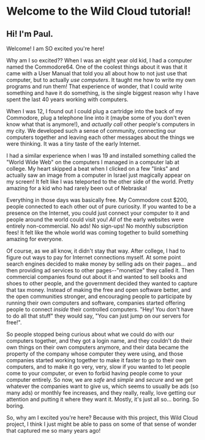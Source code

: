 # Welcome to the Wild Cloud tutorial!

## Hi! I'm Paul.

Welcome! I am SO excited you're here!

Why am I so excited?? When I was an eight year old kid, I had a computer named the Commodore64. One of the coolest things about it was that it came with a User Manual that told you all about how to not just use that computer, but to actually _use computers_. It taught me how to write my own programs and run them! That experience of wonder, that I could write something and have it do something, is the single biggest reason why I have spent the last 40 years working with computers.

When I was 12, I found out I could plug a cartridge into the back of my Commodore, plug a telephone line into it (maybe some of you don't even know what that is anymore!), and _actually call_ other people's computers in my city. We developed such a sense of community, connecting our computers together and leaving each other messages about the things we were thinking. It was a tiny taste of the early Internet.

I had a similar experience when I was 19 and installed something called the "World Wide Web" on the computers I managed in a computer lab at college. My heart skipped a beat when I clicked on a few "links" and actually saw an image from a computer in Israel just magically appear on my screen! It felt like I was teleported to the other side of the world. Pretty amazing for a kid who had rarely been out of Nebraska!

Everything in those days was basically free. My Commodore cost $200, people connected to each other out of pure curiosity. If you wanted to be a presence on the Internet, you could just connect your computer to it and people around the world could visit you! _All_ of the early websites were entirely non-commercial. No ads! No sign-ups! No monthly subscription fees! It felt like the whole world was coming together to build something amazing for everyone.

Of course, as we all know, it didn't stay that way. After college, I had to figure out ways to pay for Internet connections myself. At some point search engines decided to make money by selling ads on their pages... and then providing ad services to other pages--"monetize" they called it. Then commercial companies found out about it and wanted to sell books and shoes to other people, and the government decided they wanted to capture that tax money. Instead of making the free and open software better, and the open communities stronger, and encouraging people to participate by running their own computers and software, companies started offering people to connect _inside_ their controlled computers. "Hey! You don't have to do all that stuff" they would say, "You can just jump on our servers for free!".

So people stopped being curious about what we could do with our computers together, and they got a login name, and they couldn't do their own things on their own computers anymore, and their data became the property of the company whose computer they were using, and those companies started working together to make it faster to go to their own computers, and to make it go very, very, slow if you wanted to let people come to your computer, or even to forbid having people come to your computer entirely. So now, we are _safe_ and _simple_ and _secure_ and we get whatever the companies want to give us, which seems to usually be ads (so many ads) or monthly fee increases, and they really, really, love getting our attention and putting it where they want it. Mostly, it's just all so... boring. So boring.

So, why am I excited you're here? Because with this project, this Wild Cloud project, I think I just might be able to pass on some of that sense of wonder that captured me so many years ago!

